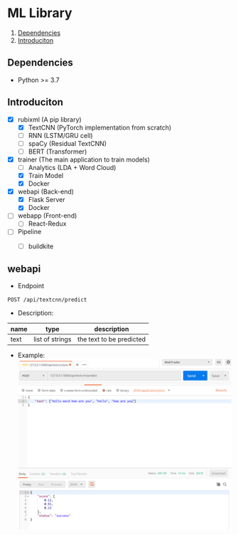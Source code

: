 # ML Library
1. [Dependencies](#dependencies)
2. [Introduciton](#introduction)

## Dependencies
- Python >= 3.7


## Introduciton
- [x] rubixml (A pip library)
  - [x] TextCNN (PyTorch implementation from scratch)
  - [ ] RNN (LSTM/GRU cell)
  - [ ] spaCy (Residual TextCNN)
  - [ ] BERT (Transformer)

- [x] trainer (The main application to train models)
  - [ ] Analytics (LDA + Word Cloud)
  - [x] Train Model
  - [x] Docker

- [x] webapi (Back-end)
  - [x] Flask Server
  - [x] Docker

- [ ] webapp (Front-end)
  - [ ] React-Redux

- [ ] Pipeline
  - [ ] buildkite


## webapi

- Endpoint
``` HTTP
POST /api/textcnn/predict
```

- Description:

| name       | type            | description                    |
| ---------- | ---------       | ------------------------------ |
| text       | list of strings | the text to be predicted       |  

- Example:
![webapi1](./docs/imgs/webapi1.png)
